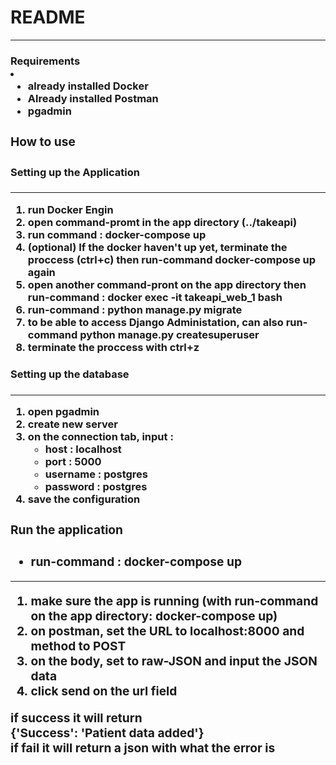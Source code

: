 <h1>README</h1>
<hr>
<h3>Requirements<li>
  <ul>
    <li>already installed Docker</li>
    <li>Already installed Postman</li>
    <li>pgadmin</li>
  </ul>
<h3>How to use<h3>
<h4>Setting up the Application<h4>
<hr>
<ol>
  <li>run Docker Engin</li>
  <li>open command-promt in the app directory (../takeapi)</li>
  <li>run command : docker-compose up</li>
  <li>(optional) If the docker haven't up yet, terminate the proccess (ctrl+c) then run-command docker-compose up again</li>
  <li>open another command-pront on the app directory then run-command : docker exec -it takeapi_web_1 bash</li>
  <li>run-command : python manage.py migrate </li>
  <li>to be able to access Django Administation, can also run-command python manage.py createsuperuser</li>
  <li>terminate the proccess with ctrl+z</li>
</ol>

<h4>Setting up the database<h4>
 <hr>
 <ol>
    <li>open pgadmin</li>
    <li>create new server</li>
    <li>on the connection tab, input :
      <ul>
        <li>host : localhost</li>
        <li>port : 5000</li>
        <li>username : postgres</li>
        <li>password : postgres</li>
      </ul>
      <li>save the configuration</li>
 </ol>

  <h3>Run the application<h3>
  <ul>
    <li>run-command : docker-compose up</li>
  </ul>
  
  <hr>
   <ol>
    <li>make sure the app is running (with run-command on the app directory: docker-compose up)</li>
    <li>on postman, set the URL to localhost:8000 and method to POST</li>
    <li>on the body, set to raw-JSON and input the JSON data</li>
    <li>click send on the url field</li>
 </ol>

<p> if success it will return <br>
  {'Success': 'Patient data added'} <br>
    if fail it will return a json with what the error is
</p>
